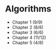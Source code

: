 # Algorithms

* Chapter 1 (9/9)
* Chapter 2 (8/8)
* Chapter 3 (6/6)
* Chapter 4 (11/12)
* Chapter 5 (4/8)

